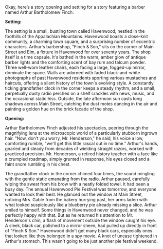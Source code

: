 Okay, here’s a story opening and setting for a story featuring a barber named Arthur Bartholomew Finch:

**Setting:**

The setting is a small, bustling town called Havenwood, nestled in the foothills of the Appalachian Mountains. Havenwood boasts a close-knit community, a charming town square, and a surprising number of eccentric characters. Arthur's barbershop, "Finch & Son," sits on the corner of Main Street and Elm, a fixture in Havenwood for over seventy years. The shop itself is a time capsule. It's bathed in the warm, amber glow of antique barber lights and the comforting scent of bay rum and talcum powder. Three well-worn leather chairs, each facing a large, fogged-up mirror, dominate the space. Walls are adorned with faded black-and-white photographs of past Havenwood residents sporting various mustaches and haircuts, offering a silent history of the town's evolving style. A constantly ticking grandfather clock in the corner keeps a steady rhythm, and a small, perpetually dusty radio perched on a shelf crackles with news, music, and the occasional static hiss. Outside, the late afternoon sun casts long shadows across Main Street, catching the dust motes dancing in the air and painting a golden hue on the brick facade of the shop.

**Opening:**

Arthur Bartholomew Finch adjusted his spectacles, peering through the magnifying lens at the microscopic world of a particularly stubborn ingrown hair. "Now, don't you worry, Mr. Henderson," he said, his voice a low, comforting rumble, "we'll get this little rascal out in no time." Arthur's hands, gnarled and steady from decades of wielding straight razors, worked with practiced precision. Mr. Henderson, a retired history teacher with a face like a crumpled roadmap, simply grunted in response, his eyes closed and a faint snore rumbling in his chest.

The grandfather clock in the corner chimed four times, the sound mingling with the gentle static emanating from the radio. Arthur paused, carefully wiping the sweat from his brow with a neatly folded towel. It had been a busy day. The annual Havenwood Pie Festival was tomorrow, and everyone wanted to look their best. He glanced out the window at Main Street, noticing Mrs. Gable from the bakery hurrying past, her arms laden with what looked suspiciously like a blueberry pie already missing a slice. Arthur smiled to himself. Some things in Havenwood never changed, and he was perfectly happy with that. But as he returned his attention to Mr. Henderson's chin, a flash of movement outside the window caught his eye. A sleek, black car, polished to a mirror sheen, had pulled up directly in front of "Finch & Son." Havenwood didn't get many black cars, especially ones that looked like they belonged in a spy movie. A knot of unease tightened in Arthur's stomach. This wasn't going to be just another pie festival weekend.
